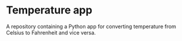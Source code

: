 # Temperature app
A repository containing a Python app for converting temperature from Celsius to Fahrenheit and vice versa.
